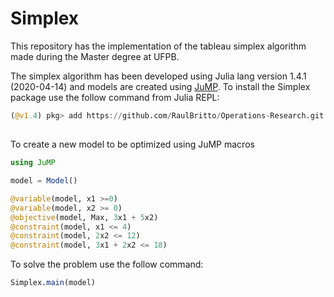 # Simplex

This repository has the implementation of the tableau simplex algorithm made during the Master degree at UFPB.

The simplex algorithm has been developed using Julia lang version 1.4.1 (2020-04-14) and models are created using [JuMP](https://www.juliaopt.org/JuMP.jl/stable/). To install the Simplex package use the follow command from Julia REPL:

```julia
(@v1.4) pkg> add https://github.com/RaulBritto/Operations-Research.git
```

##

To create a new model to be optimized using JuMP macros

```julia
using JuMP

model = Model()

@variable(model, x1 >=0)
@variable(model, x2 >= 0)
@objective(model, Max, 3x1 + 5x2)
@constraint(model, x1 <= 4)
@constraint(model, 2x2 <= 12)
@constraint(model, 3x1 + 2x2 <= 18)
```
To solve the problem use the follow command:
```julia
Simplex.main(model)
